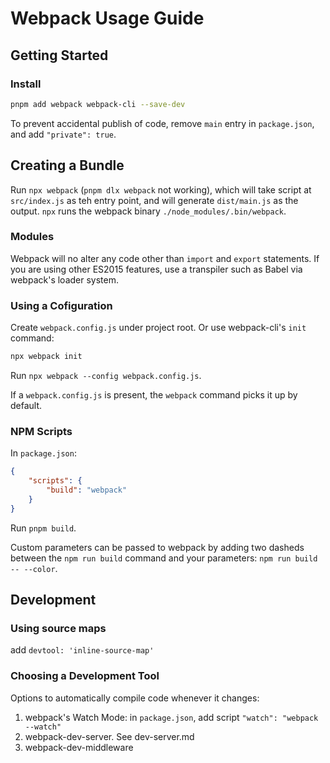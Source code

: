 # Webpack Usage Guide

## Getting Started

### Install

```sh
pnpm add webpack webpack-cli --save-dev
```

To prevent accidental publish of code, remove `main` entry in `package.json`, and add `"private": true`.

## Creating a Bundle

Run `npx webpack` (`pnpm dlx webpack` not working), which will take script at `src/index.js` as teh entry point, and will generate `dist/main.js` as the output. `npx` runs the webpack binary `./node_modules/.bin/webpack`.

### Modules

Webpack will no alter any code other than `import` and `export` statements. If you are using other ES2015 features, use a transpiler such as Babel via webpack's loader system.

### Using a Cofiguration

Create `webpack.config.js` under project root. Or use webpack-cli's `init` command:

```sh
npx webpack init
```

Run `npx webpack --config webpack.config.js`.

If a `webpack.config.js` is present, the `webpack` command picks it up by default.

### NPM Scripts

In `package.json`:

```json
{
    "scripts": {
        "build": "webpack"
    }
}
```

Run `pnpm build`.

Custom parameters can be passed to webpack by adding two dasheds between the `npm run build` command and your parameters: `npm run build -- --color`.



## Development

### Using source maps

add `devtool: 'inline-source-map'`

### Choosing a Development Tool

Options to automatically compile code whenever it changes:

1. webpack's Watch Mode: in `package.json`, add script `"watch": "webpack --watch"`
2. webpack-dev-server. See dev-server.md
3. webpack-dev-middleware


